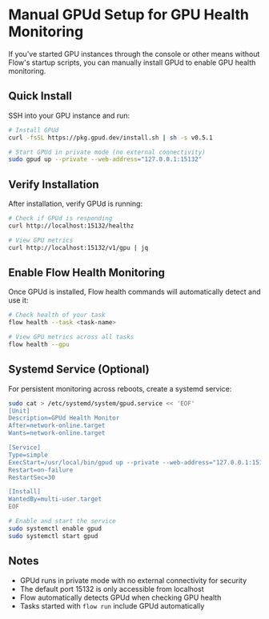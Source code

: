 # Manual GPUd Setup for GPU Health Monitoring

If you've started GPU instances through the console or other means without Flow's startup scripts, you can manually install GPUd to enable GPU health monitoring.

## Quick Install

SSH into your GPU instance and run:

```bash
# Install GPUd
curl -fsSL https://pkg.gpud.dev/install.sh | sh -s v0.5.1

# Start GPUd in private mode (no external connectivity)
sudo gpud up --private --web-address="127.0.0.1:15132"
```

## Verify Installation

After installation, verify GPUd is running:

```bash
# Check if GPUd is responding
curl http://localhost:15132/healthz

# View GPU metrics
curl http://localhost:15132/v1/gpu | jq
```

## Enable Flow Health Monitoring

Once GPUd is installed, Flow health commands will automatically detect and use it:

```bash
# Check health of your task
flow health --task <task-name>

# View GPU metrics across all tasks
flow health --gpu
```

## Systemd Service (Optional)

For persistent monitoring across reboots, create a systemd service:

```bash
sudo cat > /etc/systemd/system/gpud.service << 'EOF'
[Unit]
Description=GPUd Health Monitor
After=network-online.target
Wants=network-online.target

[Service]
Type=simple
ExecStart=/usr/local/bin/gpud up --private --web-address="127.0.0.1:15132"
Restart=on-failure
RestartSec=30

[Install]
WantedBy=multi-user.target
EOF

# Enable and start the service
sudo systemctl enable gpud
sudo systemctl start gpud
```

## Notes

- GPUd runs in private mode with no external connectivity for security
- The default port 15132 is only accessible from localhost
- Flow automatically detects GPUd when checking GPU health
- Tasks started with `flow run` include GPUd automatically